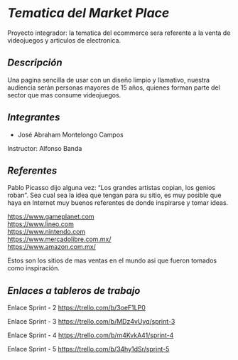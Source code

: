 # *__Tematica del Market Place__*

Proyecto integrador: la tematica del ecommerce sera referente a la venta de videojuegos y articulos de electronica.

## *Descripción*
Una pagina sencilla de usar con un diseño limpio y llamativo, nuestra audiencia serán personas mayores de 15 años, quienes forman parte del sector que mas consume videojuegos.

## *Integrantes*
- José Abraham Montelongo Campos  

Instructor: Alfonso Banda

## *Referentes*
Pablo Picasso dijo alguna vez: “Los grandes artistas copian, los genios roban”. Sea cual sea la idea que tengan para su sitio, es muy posible que haya en Internet muy buenos referentes de donde inspirarse y tomar ideas.

https://www.gameplanet.com   
https://www.lineo.com  
https://www.nintendo.com  
https://www.mercadolibre.com.mx/  
https://www.amazon.com.mx/

Estos son los sitios de mas ventas en el mundo asi que fueron tomados como inspiración.

## *Enlaces a tableros de trabajo*  

Enlace Sprint - 2
https://trello.com/b/3oeF1LP0

Enlace Sprint - 3
https://trello.com/b/MDz4vUyq/sprint-3

Enlace Sprint - 4
https://trello.com/b/m4KvkA41/sprint-4

Enlace Sprint - 5
https://trello.com/b/34hy1dSr/sprint-5




